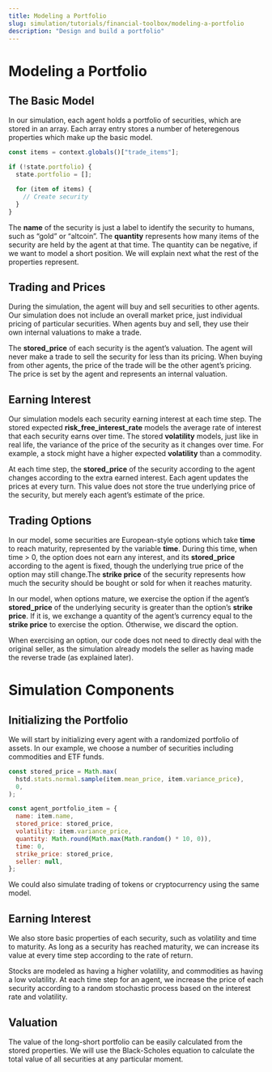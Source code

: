 ```yaml
---
title: Modeling a Portfolio
slug: simulation/tutorials/financial-toolbox/modeling-a-portfolio
description: "Design and build a portfolio"
---
```


# Modeling a Portfolio

## The Basic Model

In our simulation, each agent holds a portfolio of securities, which are stored in an array. Each array entry stores a number of heteregenous properties which make up the basic model.

```javascript
const items = context.globals()["trade_items"];

if (!state.portfolio) {
  state.portfolio = [];

  for (item of items) {
    // Create security
  }
}
```

The **name** of the security is just a label to identify the security to humans, such as “gold” or “altcoin”. The **quantity** represents how many items of the security are held by the agent at that time. The quantity can be negative, if we want to model a short position. We will explain next what the rest of the properties represent.

## Trading and Prices

During the simulation, the agent will buy and sell securities to other agents. Our simulation does not include an overall market price, just individual pricing of particular securities. When agents buy and sell, they use their own internal valuations to make a trade.

The **stored_price** of each security is the agent’s valuation. The agent will never make a trade to sell the security for less than its pricing. When buying from other agents, the price of the trade will be the other agent’s pricing. The price is set by the agent and represents an internal valuation.

## Earning Interest

Our simulation models each security earning interest at each time step. The stored expected **risk_free_interest_rate** models the average rate of interest that each security earns over time. The stored **volatility** models, just like in real life, the variance of the price of the security as it changes over time. For example, a stock might have a higher expected **volatility** than a commodity.

At each time step, the **stored_price** of the security according to the agent changes according to the extra earned interest. Each agent updates the prices at every turn. This value does not store the true underlying price of the security, but merely each agent’s estimate of the price.

## Trading Options

In our model, some securities are European-style options which take **time** to reach maturity, represented by the variable **time**. During this time, when time > 0, the option does not earn any interest, and its **stored_price** according to the agent is fixed, though the underlying true price of the option may still change.The **strike price** of the security represents how much the security should be bought or sold for when it reaches maturity.

In our model, when options mature, we exercise the option if the agent’s **stored_price** of the underlying security is greater than the option’s **strike price**. If it is, we exchange a quantity of the agent’s currency equal to the **strike price** to exercise the option. Otherwise, we discard the option.

When exercising an option, our code does not need to directly deal with the original seller, as the simulation already models the seller as having made the reverse trade (as explained later).

# Simulation Components

## Initializing the Portfolio

We will start by initializing every agent with a randomized portfolio of assets. In our example, we choose a number of securities including commodities and ETF funds.

```javascript
const stored_price = Math.max(
  hstd.stats.normal.sample(item.mean_price, item.variance_price),
  0,
);

const agent_portfolio_item = {
  name: item.name,
  stored_price: stored_price,
  volatility: item.variance_price,
  quantity: Math.round(Math.max(Math.random() * 10, 0)),
  time: 0,
  strike_price: stored_price,
  seller: null,
};
```

We could also simulate trading of tokens or cryptocurrency using the same model.

## Earning Interest

We also store basic properties of each security, such as volatility and time to maturity. As long as a security has reached maturity, we can increase its value at every time step according to the rate of return.

Stocks are modeled as having a higher volatility, and commodities as having a low volatility. At each time step for an agent, we increase the price of each security according to a random stochastic process based on the interest rate and volatility.

## Valuation

The value of the long-short portfolio can be easily calculated from the stored properties. We will use the Black-Scholes equation to calculate the total value of all securities at any particular moment.
